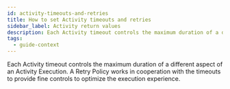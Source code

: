 ```yaml
---
id: activity-timeouts-and-retries
title: How to set Activity timeouts and retries
sidebar_label: Activity return values
description: Each Activity timeout controls the maximum duration of a different aspect of an Activity Execution.
tags:
  - guide-context
---
```


Each Activity timeout controls the maximum duration of a different aspect of an Activity Execution.
A Retry Policy works in cooperation with the timeouts to provide fine controls to optimize the execution experience.
